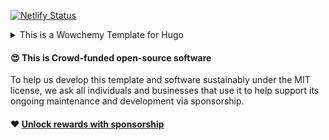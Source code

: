 [![Netlify Status](https://api.netlify.com/api/v1/badges/61a87e86-7622-4877-8be8-d67afa4f7038/deploy-status)](https://app.netlify.com/sites/eqdm-dev-xp/deploys)

<!--START_SECTION:activity-->

<!--END_SECTION:activity-->

<details>
  <summary>This is a Wowchemy Template for Hugo</summary>

  - 🌟 This began with the simple all-in-one [**Wowchemy Website Builder**](https://wowchemy.com/) for [Hugo](https://github.com/gohugoio/hugo).
  - 💁‍♀️ [Check out the latest demo](https://hugo-online-course.netlify.app/) of what you'll get in less than 10 minutes, or [view the showcase](https://wowchemy.com/user-stories/).
  - ⚡[**Wowchemy**](https://wowchemy.com) makes it easy to create a beautiful website for free. Edit your site in Markdown, Jupyter, or RStudio (via Blogdown), generate it with Hugo, and deploy with GitHub or Netlify. Customize anything on your site with widgets, themes, and language packs.
    - 👉 [**Get Started**](https://wowchemy.com/templates/)
    - 📚 [View the **documentation**](https://wowchemy.com/docs/)
    - 💬 [Chat with the **Wowchemy community**](https://discord.gg/z8wNYzb) or [**Hugo community**](https://discourse.gohugo.io)
    - 🐦 Twitter: [@wowchemy](https://twitter.com/wowchemy) [@GeorgeCushen](https://twitter.com/GeorgeCushen) [#MadeWithWowchemy](https://twitter.com/search?q=(%23MadeWithWowchemy%20OR%20%23MadeWithAcademic)&src=typed_query)
    - 💡 [Request a **feature** or report a **bug** for Wowchemy](https://github.com/wowchemy/wowchemy-hugo-modules/issues)
    - 📚 View the [Update Guide](https://wowchemy.com/docs/guide/update/) and [Release Notes](https://wowchemy.com/updates/)
</details>

#### 😍 This is Crowd-funded open-source software

To help us develop this template and software sustainably under the MIT license, we ask all individuals and businesses that use it to help support its ongoing maintenance and development via sponsorship.

#### ❤️ [Unlock rewards with sponsorship](https://wowchemy.com/sponsor/)

<!--
## Demo image credits
- [Demo course image](https://unsplash.com/photos/JKUTrJ4vK00)
- [Hero elearning icon](https://www.flaticon.com/packs/online-education-25)
 [![Analytics](https://ga-beacon.appspot.com/UA-78646709-2/starter-online-course/readme?pixel)](https://github.com/igrigorik/ga-beacon) 
//-->
